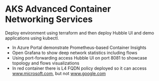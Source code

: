 # AKS Advanced Container Networking Services
Deploy environment using terraform and then deploy Hubble UI and demo applications using kubectl.

- In Azure Portal demonstrate Prometheus-based Container Insights
- Open Grafana to show deep network statistics including flows
- Using port-forwarding access Hubble UI on port 8081 to showcase topology and flows visualizations
- In red container there is L4 FQDN policy deployed so it can access www.microsoft.com, but not www.google.com

